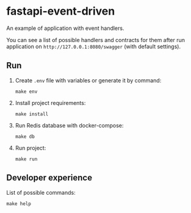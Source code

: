 # fastapi-event-driven

An example of application with event handlers.

You can see a list of possible handlers and contracts for them after run application on 
`http://127.0.0.1:8080/swagger` (with default settings). 


## Run

1. Create `.env` file with variables or generate it by command:
    ```shell
    make env
    ```

2. Install project requirements:
    ```shell
    make install
    ```

3. Run Redis database with docker-compose:
    ```shell
    make db
    ```

4. Run project:
    ```shell
    make run
    ```

## Developer experience

List of possible commands:
```shell
make help
```
